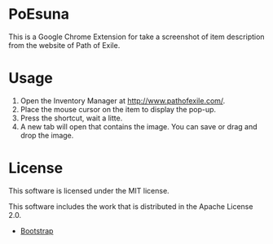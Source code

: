 # PoEsuna

This is a Google Chrome Extension for take a screenshot of item description from the website of Path of Exile.

# Usage

1. Open the Inventory Manager at http://www.pathofexile.com/.
2. Place the mouse cursor on the item to display the pop-up.
3. Press the shortcut, wait a litte.
4. A new tab will open that contains the image.
   You can save or drag and drop the image.

# License

This software is licensed under the MIT license.

This software includes the work that is distributed in the Apache License 2.0.

- [Bootstrap](http://twitter.github.com/bootstrap/)
